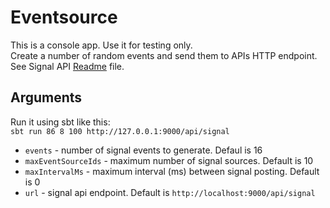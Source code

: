 # Eventsource
This is a console app. Use it for testing only.  
Create a number of random events and send them to APIs HTTP endpoint. See Signal API [Readme](/signal-api/README.md) file.

## Arguments
Run it using sbt like this:  
`sbt run 86 8 100 http://127.0.0.1:9000/api/signal`  
- `events` - number of signal events to generate. Defaul is 16
- `maxEventSourceIds` - maximum number of signal sources. Default is 10
- `maxIntervalMs` - maximum interval (ms) between signal posting. Default is 0
- `url` - signal api endpoint. Default is `http://localhost:9000/api/signal`

